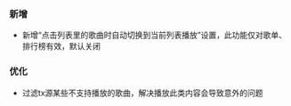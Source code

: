 ### 新增

- 新增“点击列表里的歌曲时自动切换到当前列表播放”设置，此功能仅对歌单、排行榜有效，默认关闭

### 优化

- 过滤tx源某些不支持播放的歌曲，解决播放此类内容会导致意外的问题
